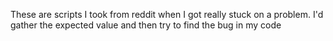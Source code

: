 These are scripts I took from reddit when I got really stuck on a problem. I'd gather the expected value and then try to find the bug in my code
